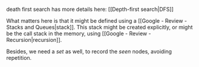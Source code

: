 death first search has more details here: [[Depth-first search|DFS]]

What matters here is that it might be defined using a [[Google - Review - Stacks and Queues|stack]]. This stack might be created explicitly, or might be the call stack in the memory, using [[Google - Review - Recursion|recursion]].

Besides, we need a *set* as well, to record the *seen* nodes, avoiding repetition.
